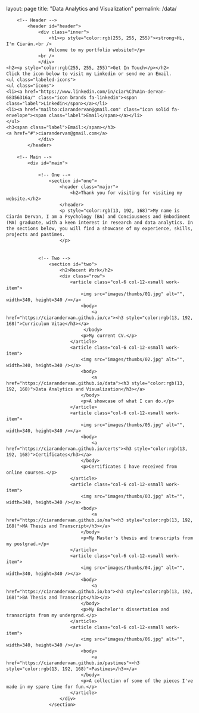 layout: page
title: "Data Analytics and Visualization"
permalink: /data/

<html>
	<head>
		<title>Data Analytics and Visualization</title>
		<meta charset="utf-8" />
		<meta name="viewport" content="width=device-width, initial-scale=1, user-scalable=no" />
		<link rel="stylesheet" href="assets/css/main.css" />
	</head>
	<body class="is-preload">

		<!-- Header -->
			<header id="header">
				<div class="inner">
					<h1><p style="color:rgb(255, 255, 255)"><strong>Hi, I'm Ciarán.<br /> 
					Welcome to my portfolio website!</p>
				<br />
				</div>
	<h2><p style="color:rgb(255, 255, 255)">Get In Touch</p></h2>
	Click the icon below to visit my Linkedin or send me an Email.
	<ul class="labeled-icons">
	<ul class="icons">
	<li><a href="https://www.linkedin.com/in/ciar%C3%A1n-dervan-68356316a/" class="icon brands fa-linkedin"><span class="label">Linkedin</span></a></li>
	<li><a href="mailto:ciarandervan@gmail.com" class="icon solid fa-envelope"><span class="label">Email</span></a></li>
	</ul>
	<h3<span class="label">Email:</span></h3>
	<a href="#">ciarandervan@gmail.com</a>
				</div>
			</header>

		<!-- Main -->
			<div id="main">

				<!-- One -->
					<section id="one">
						<header class="major">
							<h2>Thank you for visiting for visiting my website.</h2>
						</header>
						<p style="color:rgb(13, 192, 168)">My name is Ciarán Dervan, I am a Psychology (BA) and Conciousness and Embodiment (MA) graduate, with a keen interest in research and data analytics. In the sections below, you will find a showcase of my experience, skills, projects and pastimes.
						</p>
					

				<!-- Two -->
					<section id="two">
						<h2>Recent Work</h2>
						<div class="row">
							<article class="col-6 col-12-xsmall work-item">
								<img src="images/thumbs/01.jpg" alt="", width=340, height=340 /></a>
								<body>
									<a href="https://ciarandervan.github.io/cv"><h3 style="color:rgb(13, 192, 168)">Curriculum Vitae</h3></a>
								 </body>
								<p>My current CV.</p>
							</article>
							<article class="col-6 col-12-xsmall work-item">
								<img src="images/thumbs/02.jpg" alt="", width=340, height=340 /></a>
								<body>
									<a href="https://ciarandervan.github.io/data"><h3 style="color:rgb(13, 192, 168)">Data Analytics and Visualization</h3></a>
								</body>
								<p>A showcase of what I can do.</p>
							</article>
							<article class="col-6 col-12-xsmall work-item">
								<img src="images/thumbs/05.jpg" alt="", width=340, height=340 /></a>
								<body>
									<a href="https://ciarandervan.github.io/certs"><h3 style="color:rgb(13, 192, 168)">Certificates</h3></a>
								</body>
								<p>Certificates I have received from online courses.</p>
							</article>
							<article class="col-6 col-12-xsmall work-item">
								<img src="images/thumbs/03.jpg" alt="", width=340, height=340 /></a>
								<body>
									<a href="https://ciarandervan.github.io/ma"><h3 style="color:rgb(13, 192, 168)">MA Thesis and Transcript</h3></a>
								</body>
								<p>My Master's thesis and transcripts from my postgrad.</p>
							</article>
							<article class="col-6 col-12-xsmall work-item">
								<img src="images/thumbs/04.jpg" alt="", width=340, height=340 /></a>
								<body>
									<a href="https://ciarandervan.github.io/ba"><h3 style="color:rgb(13, 192, 168)">BA Thesis and Transcript</h3></a>
								</body>
								<p>My Bachelor's dissertation and transcripts from my undergrad.</p>
							</article>
							<article class="col-6 col-12-xsmall work-item">
								<img src="images/thumbs/06.jpg" alt="", width=340, height=340 /></a>
								<body>
									<a href="https://ciarandervan.github.io/pastimes"><h3 style="color:rgb(13, 192, 168)">Pastimes</h3></a>
								</body>
								<p>A collection of some of the pieces I've made in my spare time for fun.</p>
							</article>
						</div>
					</section>

			
